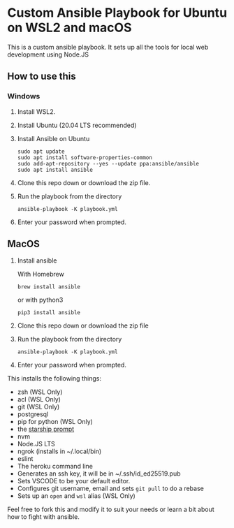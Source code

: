 # Custom Ansible Playbook for Ubuntu on WSL2 and macOS

This is a custom ansible playbook. It sets up all the tools for local web
development using Node.JS

## How to use this

### Windows

1. Install WSL2.
2. Install Ubuntu (20.04 LTS recommended)
3. Install Ansible on Ubuntu

    ```shell
    sudo apt update
    sudo apt install software-properties-common
    sudo add-apt-repository --yes --update ppa:ansible/ansible
    sudo apt install ansible
    ```

4. Clone this repo down or download the zip file.
5. Run the playbook from the directory

    ```shell
    ansible-playbook -K playbook.yml
    ```

6. Enter your password when prompted.

## MacOS

1. Install ansible

    With Homebrew

    ```shell
    brew install ansible
    ```

    or with python3

    ```shell
    pip3 install ansible
    ```

2. Clone this repo down or download the zip file
3. Run the playbook from the directory

   ```shell
   ansible-playbook -K playbook.yml
   ```

4. Enter your password when prompted.

This installs the following things:

- zsh (WSL Only)
- acl (WSL Only)
- git (WSL Only)
- postgresql
- pip for python (WSL Only)
- the [starship prompt](https://starship.rs)
- nvm
- Node.JS LTS
- ngrok (installs in ~/.local/bin)
- eslint
- The heroku command line
- Generates an ssh key, it will be in ~/.ssh/id_ed25519.pub
- Sets VSCODE to be your default editor.
- Configures git username, email and sets `git pull` to do a rebase
- Sets up an `open` and `wsl` alias (WSL Only)

Feel free to fork this and modify it to suit your needs or learn a bit about
how to fight with ansible.
